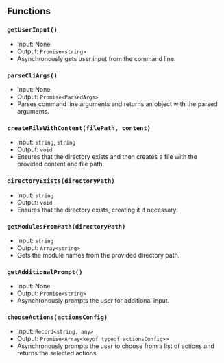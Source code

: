 ## Functions

### `getUserInput()`
- Input: None
- Output: `Promise<string>`
- Asynchronously gets user input from the command line.

### `parseCliArgs()`
- Input: None
- Output: `Promise<ParsedArgs>`
- Parses command line arguments and returns an object with the parsed arguments.

### `createFileWithContent(filePath, content)`
- Input: `string`, `string`
- Output: `void`
- Ensures that the directory exists and then creates a file with the provided content and file path.

### `directoryExists(directoryPath)`
- Input: `string`
- Output: `void`
- Ensures that the directory exists, creating it if necessary.

### `getModulesFromPath(directoryPath)`
- Input: `string`
- Output: `Array<string>`
- Gets the module names from the provided directory path.

### `getAdditionalPrompt()`
- Input: None
- Output: `Promise<string>`
- Asynchronously prompts the user for additional input.

### `chooseActions(actionsConfig)`
- Input: `Record<string, any>`
- Output: `Promise<Array<keyof typeof actionsConfig>>`
- Asynchronously prompts the user to choose from a list of actions and returns the selected actions.